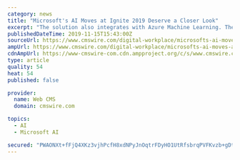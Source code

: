```yaml
---
category: news
title: "Microsoft's AI Moves at Ignite 2019 Deserve a Closer Look"
excerpt: "The solution also integrates with Azure Machine Learning. The performance and trust in AI depends entirely on the quality of the data tools and practices that companies feed into it. The new service is an important move that should become a crucial focal ..."
publishedDateTime: 2019-11-15T15:43:00Z
sourceUrl: https://www.cmswire.com/digital-workplace/microsofts-ai-moves-at-ignite-2019-deserve-a-closer-look/
ampUrl: https://www.cmswire.com/digital-workplace/microsofts-ai-moves-at-ignite-2019-deserve-a-closer-look/amp/
cdnAmpUrl: https://www-cmswire-com.cdn.ampproject.org/c/s/www.cmswire.com/digital-workplace/microsofts-ai-moves-at-ignite-2019-deserve-a-closer-look/amp/
type: article
quality: 54
heat: 54
published: false

provider:
  name: Web CMS
  domain: cmswire.com

topics:
  - AI
  - Microsoft AI

secured: "PWAONXt+fFjQ4XKz3vjhPcfH8xdNPyJnOqtrFDyHO1UtRfsbrqPVFKvzb+gDtmAdyWFDRC0Suo5Ha5lLKKpPY5IApAj9aoRaZ6/o4BGP5uHol0qkIix6vXUug4O65Wj4KFX9CBKyZytr4xoZ1NSXWmXgrA/i6kNxmesEw7oMVM8RncAaSO3t3TwLZpQFJTLUNv1DLKvH3fOKXWOiCuEJVwhq6krXDd2CAHGe+SXIo3LPB3KtUgQBuT/IUoxNrPiwtPtuhZHUQ8Hidm9Nqmh90A==;c8IY7dwFZ422rXQDcjpi8A=="
---
```



